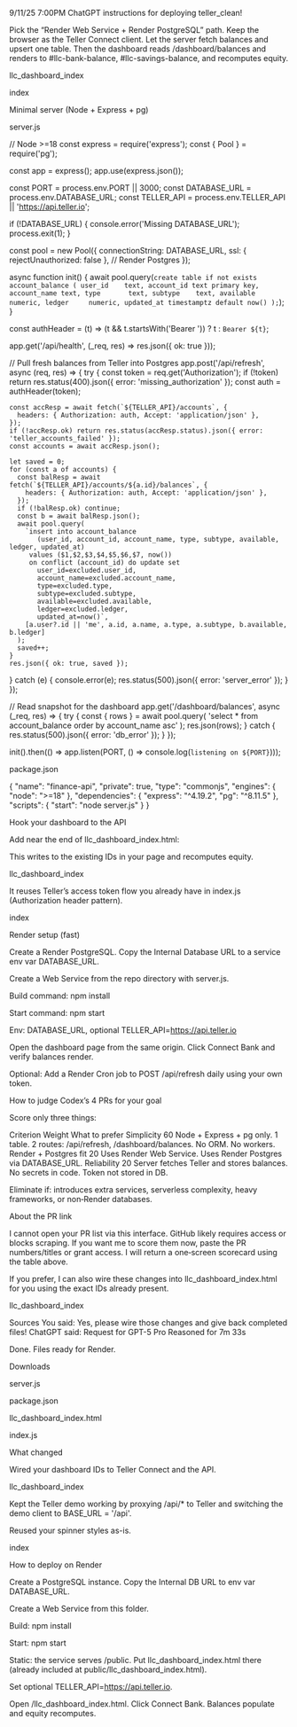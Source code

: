 9/11/25 7:00PM ChatGPT instructions for deploying teller_clean!

Pick the “Render Web Service + Render PostgreSQL” path. Keep the browser as the Teller Connect client. Let the server fetch balances and upsert one table. Then the dashboard reads /dashboard/balances and renders to #llc-bank-balance, #llc-savings-balance, and recomputes equity. 

llc_dashboard_index

 

index

Minimal server (Node + Express + pg)

server.js

// Node >=18
const express = require('express');
const { Pool } = require('pg');

const app = express();
app.use(express.json());

const PORT = process.env.PORT || 3000;
const DATABASE_URL = process.env.DATABASE_URL;
const TELLER_API = process.env.TELLER_API || 'https://api.teller.io';

if (!DATABASE_URL) {
  console.error('Missing DATABASE_URL'); process.exit(1);
}

const pool = new Pool({
  connectionString: DATABASE_URL,
  ssl: { rejectUnauthorized: false }, // Render Postgres
});

async function init() {
  await pool.query(`
    create table if not exists account_balance (
      user_id    text,
      account_id text primary key,
      account_name text,
      type       text,
      subtype    text,
      available  numeric,
      ledger     numeric,
      updated_at timestamptz default now()
    );
  `);
}

const authHeader = (t) => (t && t.startsWith('Bearer ')) ? t : `Bearer ${t}`;

app.get('/api/health', (_req, res) => res.json({ ok: true }));

// Pull fresh balances from Teller into Postgres
app.post('/api/refresh', async (req, res) => {
  try {
    const token = req.get('Authorization');
    if (!token) return res.status(400).json({ error: 'missing_authorization' });
    const auth = authHeader(token);

    const accResp = await fetch(`${TELLER_API}/accounts`, {
      headers: { Authorization: auth, Accept: 'application/json' },
    });
    if (!accResp.ok) return res.status(accResp.status).json({ error: 'teller_accounts_failed' });
    const accounts = await accResp.json();

    let saved = 0;
    for (const a of accounts) {
      const balResp = await fetch(`${TELLER_API}/accounts/${a.id}/balances`, {
        headers: { Authorization: auth, Accept: 'application/json' },
      });
      if (!balResp.ok) continue;
      const b = await balResp.json();
      await pool.query(
        `insert into account_balance
           (user_id, account_id, account_name, type, subtype, available, ledger, updated_at)
         values ($1,$2,$3,$4,$5,$6,$7, now())
         on conflict (account_id) do update set
           user_id=excluded.user_id,
           account_name=excluded.account_name,
           type=excluded.type,
           subtype=excluded.subtype,
           available=excluded.available,
           ledger=excluded.ledger,
           updated_at=now()`,
        [a.user?.id || 'me', a.id, a.name, a.type, a.subtype, b.available, b.ledger]
      );
      saved++;
    }
    res.json({ ok: true, saved });
  } catch (e) {
    console.error(e); res.status(500).json({ error: 'server_error' });
  }
});

// Read snapshot for the dashboard
app.get('/dashboard/balances', async (_req, res) => {
  try {
    const { rows } = await pool.query(
      'select * from account_balance order by account_name asc'
    );
    res.json(rows);
  } catch {
    res.status(500).json({ error: 'db_error' });
  }
});

init().then(() => app.listen(PORT, () => console.log(`listening on ${PORT}`)));


package.json

{
  "name": "finance-api",
  "private": true,
  "type": "commonjs",
  "engines": { "node": ">=18" },
  "dependencies": { "express": "^4.19.2", "pg": "^8.11.5" },
  "scripts": { "start": "node server.js" }
}

Hook your dashboard to the API

Add near the end of llc_dashboard_index.html:

<script src="https://cdn.teller.io/connect/connect.js"></script>
<script>
const APPLICATION_ID = 'app_pi947lercsih67ppss000'; // set yours
const ENVIRONMENT = 'development';

const $ = (id) => document.getElementById(id);
const fmtUSD = (n) => (Number(n)||0).toLocaleString(undefined,{style:'currency',currency:'USD'});
const setText = (id,v) => { const el=$(id); if(el) el.textContent=v; };

function saveEnrollment(enr){
  localStorage.setItem('teller:enrollment', JSON.stringify(enr));
  localStorage.setItem('teller:user', JSON.stringify(enr.user));
}
function loadEnrollment(){
  const raw = localStorage.getItem('teller:enrollment'); return raw ? JSON.parse(raw) : null;
}
function recomputeEquity(){
  const num = (t)=> Number(String(t||'').replace(/[^0-9.-]/g,''))||0;
  const bank=num($('llc-bank-balance')?.textContent);
  const sav =num($('llc-savings-balance')?.textContent);
  const prop=num($('property-asset-balance')?.textContent);
  const mort=num($('mortgage-loan-balance')?.textContent);
  const hel =num($('heloc-loan-balance')?.textContent);
  const mem =num($('member-loan-balance')?.textContent);
  setText('total-equity-balance', fmtUSD(bank + sav + prop - mort - hel - mem));
}

async function refreshFromServer(){
  const enr = loadEnrollment(); if(!enr) return;
  const status = $('plaid-connection-status');
  try {
    status.textContent = 'Refreshing...';
    await fetch('/api/refresh', { method:'POST', headers:{ 'Authorization': enr.accessToken }});
    const r = await fetch('/dashboard/balances'); const rows = await r.json();
    const chk = rows.find(a => a.type==='depository' && a.subtype==='checking');
    const sav = rows.find(a => a.type==='depository' && a.subtype==='savings');
    if (chk) setText('llc-bank-balance', fmtUSD(chk.available ?? chk.ledger));
    if (sav) setText('llc-savings-balance', fmtUSD(sav.available ?? sav.ledger));
    recomputeEquity();
    status.textContent = 'Connected';
  } catch { status.textContent = 'Refresh failed'; }
}

function setupConnect(){
  const connect = TellerConnect.setup({
    applicationId: APPLICATION_ID, environment: ENVIRONMENT, selectAccount: 'multiple',
    onSuccess: (enr) => { saveEnrollment(enr); refreshFromServer(); }
  });
  $('connect-bank-btn').addEventListener('click', () => connect.open());
}

document.addEventListener('DOMContentLoaded', () => {
  setupConnect();
  if (loadEnrollment()) refreshFromServer();
});
</script>


This writes to the existing IDs in your page and recomputes equity. 

llc_dashboard_index


It reuses Teller’s access token flow you already have in index.js (Authorization header pattern). 

index

Render setup (fast)

Create a Render PostgreSQL. Copy the Internal Database URL to a service env var DATABASE_URL.

Create a Web Service from the repo directory with server.js.

Build command: npm install

Start command: npm start

Env: DATABASE_URL, optional TELLER_API=https://api.teller.io

Open the dashboard page from the same origin. Click Connect Bank and verify balances render.

Optional: Add a Render Cron job to POST /api/refresh daily using your own token.

How to judge Codex’s 4 PRs for your goal

Score only three things:

Criterion	Weight	What to prefer
Simplicity	60	Node + Express + pg only. 1 table. 2 routes: /api/refresh, /dashboard/balances. No ORM. No workers.
Render + Postgres fit	20	Uses Render Web Service. Uses Render Postgres via DATABASE_URL.
Reliability	20	Server fetches Teller and stores balances. No secrets in code. Token not stored in DB.

Eliminate if: introduces extra services, serverless complexity, heavy frameworks, or non‑Render databases.

About the PR link

I cannot open your PR list via this interface. GitHub likely requires access or blocks scraping. If you want me to score them now, paste the PR numbers/titles or grant access. I will return a one‑screen scorecard using the table above.

If you prefer, I can also wire these changes into llc_dashboard_index.html for you using the exact IDs already present. 

llc_dashboard_index

Sources
You said:
Yes, please wire those changes and give back completed files!
ChatGPT said:
Request for GPT-5 Pro
Reasoned for 7m 33s

Done. Files ready for Render.

Downloads

server.js

package.json

llc_dashboard_index.html

index.js

What changed

Wired your dashboard IDs to Teller Connect and the API. 

llc_dashboard_index

Kept the Teller demo working by proxying /api/* to Teller and switching the demo client to BASE_URL = '/api'.

Reused your spinner styles as-is. 

index

How to deploy on Render

Create a PostgreSQL instance. Copy the Internal DB URL to env var DATABASE_URL.

Create a Web Service from this folder.

Build: npm install

Start: npm start

Static: the service serves /public. Put llc_dashboard_index.html there (already included at public/llc_dashboard_index.html).

Set optional TELLER_API=https://api.teller.io.

Open /llc_dashboard_index.html. Click Connect Bank. Balances populate and equity recomputes.